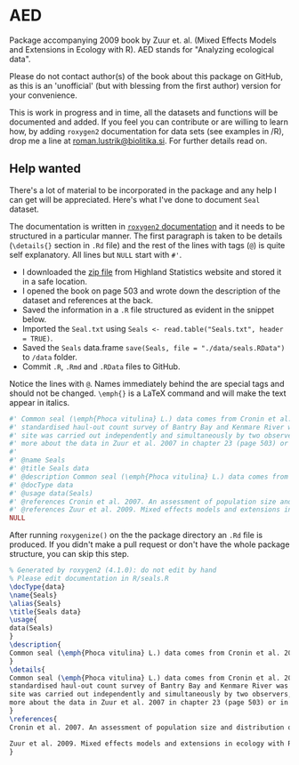 # AED

Package accompanying 2009 book by Zuur et. al. (Mixed Effects Models and Extensions in Ecology with R). AED stands for "Analyzing ecological data".

Please do not contact author(s) of the book about this package on GitHub, as this is an 'unofficial' (but with blessing from the first author) version for your convenience.

This is work in progress and in time, all the datasets and functions will be documented and added. If you feel you can contribute or are willing to learn how, by adding `roxygen2` documentation for data sets (see examples in /R), drop me a line at roman.lustrik@biolitika.si. For further details read on.

## Help wanted

There's a lot of material to be incorporated in the package and any help I can get will be appreciated. Here's what I've done to document `Seal` dataset.

The documentation is written in [`roxygen2` documentation](http://r-pkgs.had.co.nz/man.html) and it needs to be structured in a particular manner. The first paragraph is taken to be details (`\details{}` section in `.Rd` file) and the rest of the lines with tags (`@`) is quite self explanatory. All lines but `NULL` start with `#'`.

 * I downloaded the [zip file](http://www.highstat.com/Book2/ZuurDataMixedModelling.zip) from Highland Statistics website and stored it in a safe location.
 * I opened the book on page 503 and wrote down the description of the dataset and references at the back.
 * Saved the information in a `.R` file structured as evident in the snippet below.
 * Imported the `Seal.txt` using `Seals <- read.table("Seals.txt", header = TRUE)`.
 * Saved the `Seals` data.frame `save(Seals, file = "./data/seals.RData")` to `/data` folder.
 * Commit `.R`, `.Rmd` and `.RData` files to GitHub.
 
Notice the lines with `@`. Names immediately behind the are special tags and should not be changed. `\emph{}` is a LaTeX command and will make the text appear in italics.
 
```R
#' Common seal (\emph{Phoca vitulina} L.) data comes from Cronin et al. 2007, where between April 2003 and November 2005, regular
#' standardised haul-out count survey of Bantry Bay and Kenmare River was carried out by boat. Counts of seals at each haul-out
#' site was carried out independently and simultaneously by two observers, initially from 200 m and progressively closer. Read
#' more about the data in Zuur et al. 2007 in chapter 23 (page 503) or in above mentioned Cronin et al. 2007 paper.
#' 
#' @name Seals
#' @title Seals data
#' @description Common seal (\emph{Phoca vitulina} L.) data comes from Cronin et al. 2007.
#' @docType data
#' @usage data(Seals)
#' @references Cronin et al. 2007. An assessment of population size and distribution of hrabour seals in the Republic of Ireland during the moult season in August 2003. Journal of zoology, 273: 131-139
#' @references Zuur et al. 2009. Mixed effects models and extensions in ecology with R. Springer. ISBN: 978-0-387-87457-9.
NULL
```
After running `roxygenize()` on the the package directory an `.Rd` file is produced. If you didn't make a pull request or don't have the whole package structure, you can skip this step.

```LaTeX
% Generated by roxygen2 (4.1.0): do not edit by hand
% Please edit documentation in R/seals.R
\docType{data}
\name{Seals}
\alias{Seals}
\title{Seals data}
\usage{
data(Seals)
}
\description{
Common seal (\emph{Phoca vitulina} L.) data comes from Cronin et al. 2007.
}
\details{
Common seal (\emph{Phoca vitulina} L.) data comes from Cronin et al. 2007, where between April 2003 and November 2005, regular
standardised haul-out count survey of Bantry Bay and Kenmare River was carried out by boat. Counts of seals at each haul-out
site was carried out independently and simultaneously by two observers, initially from 200 m and progressively closer. Read
more about the data in Zuur et al. 2007 in chapter 23 (page 503) or in above mentioned Cronin et al. 2007 paper.
}
\references{
Cronin et al. 2007. An assessment of population size and distribution of hrabour seals in the Republic of Ireland during the moult season in August 2003. Journal of zoology, 273: 131-139

Zuur et al. 2009. Mixed effects models and extensions in ecology with R. Springer. ISBN: 978-0-387-87457-9.
}
```